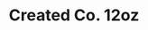 ---
origin: Created Co. 12oz
title: Created Co. 12oz 
price: 22.00
image_src: "../../assets/images/KOJI.png"
image_alt: coffee bag of kibingo Cima
---